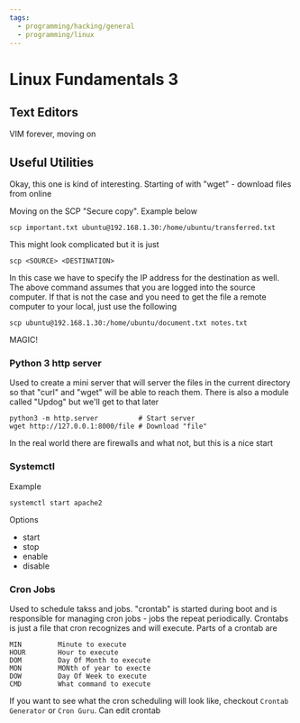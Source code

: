 ```yaml
---
tags:
  - programming/hacking/general
  - programming/linux
---
```


# Linux Fundamentals 3

## Text Editors

VIM forever, moving on

## Useful Utilities

Okay, this one is kind of interesting. Starting of with "wget" - download files from online

Moving on the SCP "Secure copy". Example below

    scp important.txt ubuntu@192.168.1.30:/home/ubuntu/transferred.txt

This might look complicated but it is just 
    
    scp <SOURCE> <DESTINATION>

In this case we have to specify the IP address for the destination as well. The above command assumes that you are
logged into the source computer. If that is not the case and you need to get the file a remote computer to your local,
just use the following

    scp ubuntu@192.168.1.30:/home/ubuntu/document.txt notes.txt

MAGIC!

### Python 3 http server

Used to create a mini server that will server the files in the current directory so that "curl" and "wget" will be able
to reach them. There is also a module called "Updog" but we'll get to that later 

    python3 -m http.server          # Start server
    wget http://127.0.0.1:8000/file # Download "file"

In the real world there are firewalls and what not, but this is a nice start

### Systemctl 

Example

    systemctl start apache2

Options
* start
* stop
* enable
* disable

### Cron Jobs

Used to schedule takss and jobs. "crontab" is started during boot and is responsible for managing cron jobs - jobs the
repeat periodically. Crontabs is just a file that cron recognizes and will execute. Parts of a crontab are

    MIN         Minute to execute
    HOUR        Hour to execute
    DOM         Day Of Month to execute
    MON         MONth of year to execte
    DOW         Day Of Week to execute
    CMD         What command to execute

If you want to see what the cron scheduling will look like, checkout `Crontab Generator` or `Cron Guru`. Can edit
crontab 
